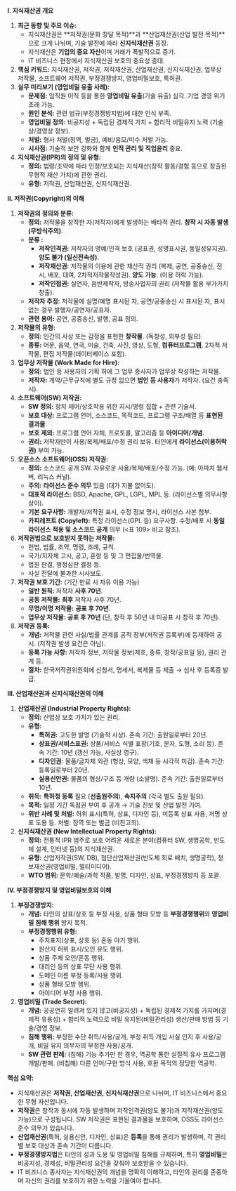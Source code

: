 ## 

**I. 지식재산권 개요**

1. **최근 동향 및 주요 이슈:**
    - 지식재산권은 **저작권(문화 창달 목적)**과 **산업재산권(산업 발전 목적)**으로 크게 나뉘며, 기술 발전에 따라 **신지식재산권** 등장.
    - 지식재산은 **기업의 중요 자산**이며 거래가 폭발적으로 증가.
    - IT 비즈니스 현장에서 지식재산권 보호의 중요성 증대.
3. **핵심 키워드:** 지식재산권, 저작권, 저작재산권, 산업재산권, 신지식재산권, 업무상 저작물, 소프트웨어 저작권, 부정경쟁방지, 영업비밀보호, 특허권.
4. **실무 미리보기 (영업비밀 유출 사례):**
    - **문제점:** 임직원 이직 등을 통한 **영업비밀 유출**(기술 유출) 심각. 기업 경영 위기 초래 가능.
    - **원인 분석:** 관련 법규(부정경쟁방지법)에 대한 인식 부족.
    - **영업비밀 정의:** 비공지성 + 독립된 경제적 가치 + 합리적 비밀유지 노력 (기술상/경영상 정보).
    - **처벌:** 형사 처벌(징역, 벌금), 예비/음모/미수 처벌 가능.
    - **시사점:** 기술적 보안 강화와 함께 **인적 관리 및 직업윤리** 중요.
5. **지식재산권(IPR)의 정의 및 유형:**
    - **정의:** 법령/조약에 따라 인정/보호되는 지식재산(창작 활동/경험 등으로 창출된 무형적 재산 가치)에 관한 권리.
    - **유형:** 저작권, 산업재산권, 신지식재산권.

**II. 저작권(Copyright)의 이해**

1. **저작권의 정의와 분류:**
    - **정의:** 저작물을 창작한 자(저작자)에게 발생하는 배타적 권리. **창작 시 자동 발생 (무방식주의)**.
    - **분류 :**
        - **저작인격권:** 저작자의 명예/인격 보호 (공표권, 성명표시권, 동일성유지권). **양도 불가 (일신전속성)**.
        - **저작재산권:** 저작물의 이용에 관한 재산적 권리 (복제, 공연, 공중송신, 전시, 배포, 대여, 2차적저작물작성권). **양도 가능**. (이용 허락 가능).
        - **저작인접권:** 실연자, 음반제작자, 방송사업자의 권리 (저작물 활용 부가가치 창출).
    - **저작자 추정:** 저작물에 실명/예명 표시된 자, 공연/공중송신 시 표시된 자, 표시 없는 경우 발행자/공연자/공표자.
    - **관련 용어:** 공연, 공중송신, 발행, 공표 정의.
2. **저작물의 유형:**
    - **정의:** 인간의 사상 또는 감정을 표현한 **창작물**. (독창성, 외부성 필요).
    - **종류:** 어문, 음악, 연극, 미술, 건축, 사진, 영상, 도형, **컴퓨터프로그램**, 2차적 저작물, 편집 저작물(데이터베이스 포함).
3. **업무상 저작물 (Work Made for Hire):**
    - **정의:** 법인 등 사용자의 기획 하에 그 업무 종사자가 업무상 작성하는 저작물.
    - **저작자:** 계약/근무규칙에 별도 규정 없으면 **법인 등 사용자**가 저작자. (요건 충족 시).
4. **소프트웨어(SW) 저작권:**
    - **SW 정의:** 장치 제어/상호작용 위한 지시/명령 집합 + 관련 기술서.
    - **보호 대상:** 프로그램 언어, 소스코드, 목적코드, 프로그램 구조/배열 등 **표현된 결과물**.
    - **보호 제외:** 프로그램 언어 자체, 프로토콜, 알고리즘 등 **아이디어/개념**.
    - **권리:** 저작자만이 사용/복제/배포/수정 권리 보유. 타인에게 **라이선스(이용허락권)** 부여 가능.
5. **오픈소스 소프트웨어(OSS) 저작권:**
    - **정의:** 소스코드 공개 SW. 자유로운 사용/복제/배포/수정 가능. (예: 아파치 웹서버, 리눅스 커널).
    - **주의:** **라이선스 준수 의무** 있음 (대가 지불 없어도).
    - **대표적 라이선스:** BSD, Apache, GPL, LGPL, MPL 등. (라이선스별 의무사항 상이).
    - **기본 요구사항:** 개발자/저작권 표시, 수정 정보 명시, 라이선스 사본 첨부.
    - **카피레프트 (Copyleft):** 특정 라이선스(GPL 등) 요구사항. 수정/배포 시 **동일 라이선스 적용 및 소스코드 공개** 의무 (<표 109> 비교 참조).
6. **저작권법으로 보호받지 못하는 저작물:**
    - 헌법, 법률, 조약, 명령, 조례, 규칙.
    - 국가/지자체 고시, 공고, 훈령 등 및 그 편집물/번역물.
    - 법원 판결, 행정심판 결정 등.
    - 사실 전달에 불과한 시사보도.
7. **저작권 보호 기간:** (기간 만료 시 자유 이용 가능)
    - **일반 원칙:** 저작자 **사후 70년**.
    - **공동 저작물:** **최후** 저작자 사후 70년.
    - **무명/이명 저작물:** **공표 후 70년**.
    - **업무상 저작물:** **공표 후 70년** (단, 창작 후 50년 내 미공표 시 창작 후 70년).
8. **저작권 등록:**
    - **개념:** 저작물 관련 사실/법률 관계를 공적 장부(저작권 등록부)에 등재하여 공시. (저작권 발생 요건은 아님).
    - **등록 가능 사항:** 저작자 정보, 저작물 정보(제호, 종류, 창작/공표일 등), 권리 관계 등.
    - **절차:** 한국저작권위원회에 신청서, 명세서, 복제물 등 제출 → 심사 후 등록증 발급.

**III. 산업재산권과 신지식재산권의 이해**

1. **산업재산권 (Industrial Property Rights):**
    - **정의:** 산업상 보호 가치가 있는 권리.
    - **유형:**
        - **특허권:** 고도한 발명 (기술적 사상). 존속 기간: 출원일로부터 20년.
        - **상표권/서비스표권:** 상품/서비스 식별 표장(기호, 문자, 도형, 소리 등). 존속 기간: 10년 (갱신 가능, 사실상 영구).
        - **디자인권:** 물품/글자체 외관 (형상, 모양, 색채 등 시각적 미감). 존속 기간: 등록일로부터 20년.
        - **실용신안권:** 물품의 형상/구조 등 개량 (소발명). 존속 기간: 출원일로부터 10년.
    - **취득:** **특허청 등록** 필요 (**선출원주의**), **속지주의** (각국 별도 출원 필요).
    - **목적:** 일정 기간 독점권 부여 후 공개 → 기술 진보 및 산업 발전 기여.
    - **위반 사례 및 처벌:** 허위 표시(특허, 상표, 디자인 등), 미등록 상표 사용, 저명 상표 도용 등. 처벌: 징역 또는 벌금 (비친고죄).
2. **신지식재산권 (New Intellectual Property Rights):**
    - **정의:** 전통적 IPR 범주로 보호 어려운 새로운 분야(컴퓨터 SW, 생명공학, 반도체 설계, 인터넷 등)의 지식재산권.
    - **유형:** 산업저작권(SW, DB), 첨단산업재산권(반도체 회로 배치, 생명공학), 정보재산권(영업비밀, 멀티미디어).
    - **WTO 범위:** 문학/예술/과학 작품, 발명, 디자인, 상표, 부정경쟁방지 등 포괄.

**IV. 부정경쟁방지 및 영업비밀보호의 이해**

1. **부정경쟁방지:**
    - **개념:** 타인의 상표/상호 등 부정 사용, 상품 형태 모방 등 **부정경쟁행위**와 **영업비밀 침해 행위** 방지 목적.
    - **부정경쟁행위 유형:**
        - 주지표지(상표, 상호 등) 혼동 야기 행위.
        - 원산지 허위 표시/오인 유도 행위.
        - 상품 주체 오인/혼동 행위.
        - 대리인 등의 상표 무단 사용 행위.
        - 도메인 이름 부정 등록/사용 행위.
        - 상품 형태 모방 행위.
        - 아이디어 부정 사용 행위.
2. **영업비밀 (Trade Secret):**
    - **개념:** 공공연히 알려져 있지 않고(비공지성) + 독립된 경제적 가치를 가지며(경제적 유용성) + 합리적 노력으로 비밀 유지된(비밀관리성) 생산/판매 방법 등 기술/경영 정보.
    - **침해 행위:** 부정한 수단 취득/사용/공개, 부정 취득 개입 사실 인지 후 사용/공개, 비밀 유지 의무자의 부정한 사용/공개.
    - **SW 관련 판례:** (침해) 기능 추가만 한 경우, 역공학 통한 실질적 유사 프로그램 개발/판매. (비침해) 다른 언어/구현 방식 사용, 호환 목적의 정당한 역공학.

**핵심 요약:**

- 지식재산권은 **저작권, 산업재산권, 신지식재산권**으로 나뉘며, IT 비즈니스에서 중요한 무형 자산입니다.
- **저작권**은 창작과 동시에 자동 발생하며 저작인격권(양도 불가)과 저작재산권(양도 가능)으로 구성됩니다. SW 저작권은 표현된 결과물을 보호하며, OSS도 라이선스 준수 의무가 있습니다.
- **산업재산권**(특허, 실용신안, 디자인, 상표)은 **등록**을 통해 권리가 발생하며, 각 권리별 보호 대상과 존속 기간이 다릅니다.
- **부정경쟁방지법**은 타인의 성과 도용 및 영업비밀 침해를 규제하며, 특히 **영업비밀**은 비공지성, 경제성, 비밀관리성 요건을 갖춰야 보호받을 수 있습니다.
- IT 비즈니스 종사자는 지식재산권의 개념을 명확히 이해하고, 타인의 권리를 존중하며 자신의 권리를 보호하기 위한 노력을 기울여야 합니다.